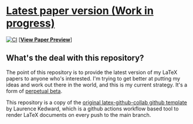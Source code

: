 # [Latest paper version (Work in progress)](./blob/previews/master/paper.pdf)
[![CI](https://github.com/{{REPO_NAME}}/actions/workflows/CI.yml/badge.svg)](https://github.com/{{REPO_NAME}}/actions/workflows/CI.yml) [[__View Paper Preview__](https://github.com/{{REPO_NAME}}/blob/previews/master/paper.pdf)]

## What's the deal with this repository?
The point of this repository is to provide the latest version of my LaTeX papers to anyone who's interested. I'm trying to get better at putting my ideas and work out there in the world, and this is my current strategy. It's a form of [perpetual beta](https://en.wikipedia.org/wiki/Perpetual_beta).

This repository is a copy of the [original latex-github-collab github template](https://github.com/LKedward/latex-github-collab) by Laurence Kedward, which is a github actions workflow based tool to render LaTeX documents on every push to the main branch.
